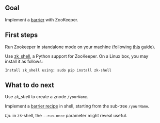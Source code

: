 ## Goal

Implement a [barrier](https://en.wikipedia.org/wiki/Barrier_(computer_science)) with ZooKeeper.

## First steps

Run Zookeeper in standalone mode on your machine (following [this](https://zookeeper.apache.org/doc/r3.1.2/zookeeperStarted.html) guide).

Use [zk_shell](https://github.com/rgs1/zk_shell), a Python support for ZooKeeper.
On a Linux box, you may install it as follows:

    Install zk_shell using: sudo pip install zk-shell

## What to do next

Use *zk_shell* to create a znode `/yourName`.

Implement a [barrier recipe](http://zookeeper.apache.org/doc/trunk/recipes.html#sc_recipes_eventHandles) in shell, starting from the sub-tree `/yourName`.

*tip:* in zk-shell, the `--run-once` parameter might reveal useful.

<!--while [ `zk-shell --run-once "ls /sutra" localhost:2181 | grep barrier` == "barrier" ]; do echo "waiting"; sleep 1; done -->
